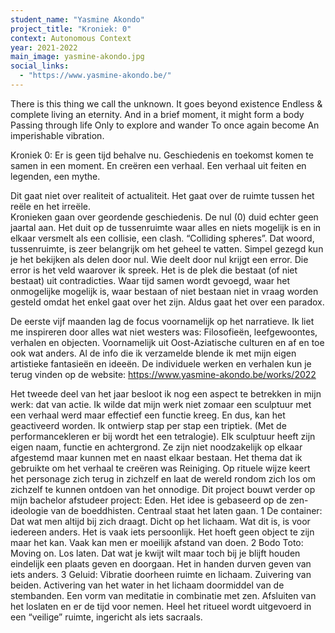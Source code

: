 ```yaml
---
student_name: "Yasmine Akondo"
project_title: "Kroniek: 0"
context: Autonomous Context
year: 2021-2022
main_image: yasmine-akondo.jpg
social_links:
  - "https://www.yasmine-akondo.be/"
---
```

There is this thing we call the unknown.
It goes beyond existence
Endless & complete
living an eternity.
And in a brief moment, it might form a body 
Passing through life
Only to explore and wander
To once again become 
An imperishable vibration.


Kroniek 0: Er is geen tijd behalve nu. Geschiedenis en toekomst komen te samen in een moment. En creëren een verhaal. Een verhaal uit feiten en legenden, een mythe. 

Dit gaat niet over realiteit of actualiteit. Het gaat over de ruimte tussen het reële en het irreële.  
Kronieken gaan over geordende geschiedenis. De nul (0) duid echter geen jaartal aan. Het duit op de tussenruimte waar alles en niets mogelijk is en in elkaar versmelt als een collisie, een clash. “Colliding spheres”. Dat woord, tussenruimte, is zeer belangrijk om het geheel te vatten. Simpel gezegd kun je het bekijken als delen door nul. Wie deelt door nul krijgt een error. Die error is het veld waarover ik spreek. Het is de plek die bestaat (of niet bestaat) uit contradicties. Waar tijd samen wordt gevoegd, waar het onmogelijke mogelijk is, waar bestaan of niet bestaan niet in vraag worden gesteld omdat het enkel gaat over het zijn. Aldus gaat het over een paradox. 

De eerste vijf maanden lag de focus voornamelijk op het narratieve. Ik liet me inspireren door alles wat niet westers was: Filosofieën, leefgewoontes, verhalen en objecten. Voornamelijk uit Oost-Aziatische culturen en af en toe ook wat anders. Al de info die ik verzamelde blende ik met mijn eigen artistieke fantasieën en ideeën. De individuele werken en verhalen kun je terug vinden op de website: https://www.yasmine-akondo.be/works/2022

Het tweede deel van het jaar besloot ik nog een aspect te betrekken in mijn werk: dat van actie. Ik wilde dat mijn werk niet zomaar een sculptuur met een verhaal werd maar effectief een functie kreeg. En dus, kan het geactiveerd worden. Ik ontwierp stap per stap een triptiek. (Met de performancekleren er bij wordt het een tetralogie). Elk sculptuur heeft zijn eigen naam, functie en achtergrond. Ze zijn niet noodzakelijk op elkaar afgestemd maar kunnen met en naast elkaar bestaan. Het thema dat ik gebruikte om het verhaal te creëren was Reiniging. Op rituele wijze keert het personage zich terug in zichzelf en laat de wereld rondom zich los om zichzelf te kunnen ontdoen van het onnodige. Dit project bouwt verder op mijn bachelor afstudeer project: Eden. Het idee is gebaseerd op de zen-ideologie van de boeddhisten. Centraal staat het laten gaan. 
1 De container: Dat wat men altijd bij zich draagt. Dicht op het lichaam. Wat dit is, is voor iedereen anders. Het is vaak iets persoonlijk. Het hoeft geen object te zijn maar het kan. Vaak kan men er moeilijk afstand van doen.
2 Bodo Toto: Moving on. Los laten. Dat wat je kwijt wilt maar toch bij je blijft houden eindelijk een plaats geven en doorgaan. Het in handen durven geven van iets anders. 
3 Geluid: Vibratie doorheen ruimte en lichaam. Zuivering van beiden. Activering van het water in het lichaam doormiddel van de stembanden. Een vorm van meditatie in combinatie met zen. Afsluiten van het loslaten en er de tijd voor nemen.
Heel het ritueel wordt uitgevoerd in een “veilige” ruimte, ingericht als iets sacraals. 

